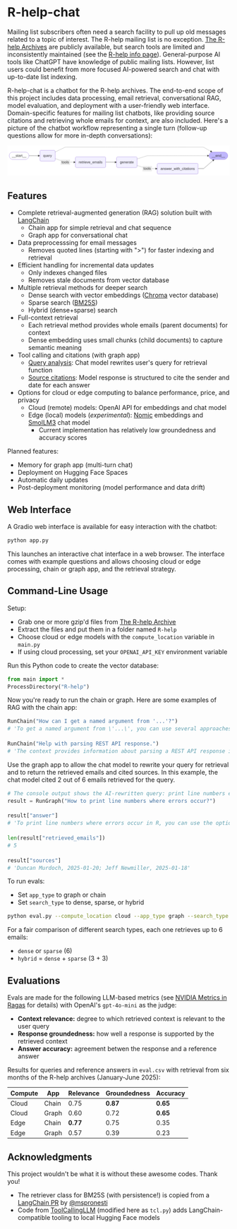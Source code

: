 # R-help-chat

Mailing list subscribers often need a search facility to pull up old messages related to a topic of interest.
The R-help mailing list is no exception.
[The R-help Archives](https://stat.ethz.ch/pipermail/r-help/) are publicly available, but search tools are limited and inconsistently maintained (see the [R-help info page](https://stat.ethz.ch/mailman/listinfo/r-help)).
General-purpose AI tools like ChatGPT have knowledge of public mailing lists.
However, list users could benefit from more focused AI-powered search and chat with up-to-date list indexing.

R-help-chat is a chatbot for the R-help archives.
The end-to-end scope of this project includes data processing, email retrieval, conversational RAG, model evaluation, and deployment with a user-friendly web interface.
Domain-specific features for mailing list chatbots, like providing source citations and retrieving whole emails for context, are also included.
Here's a picture of the chatbot workflow representing a single turn (follow-up questions allow for more in-depth conversations):

![R-help-chat workflow](images/graph_LR.png)

## Features

- Complete retrieval-augmented generation (RAG) solution built with [LangChain](https://github.com/langchain-ai/langchain)
    - Chain app for simple retrieval and chat sequence
    - Graph app for conversational chat
- Data preprocesssing for email messages
    - Removes quoted lines (starting with ">") for faster indexing and retrieval
- Efficient handling for incremental data updates
    - Only indexes changed files
    - Removes stale documents from vector database
- Multiple retrieval methods for deeper search
    - Dense search with vector embeddings ([Chroma](https://github.com/chroma-core/chroma) vector database)
    - Sparse search ([BM25S](https://github.com/xhluca/bm25s))
    - Hybrid (dense+sparse) search
- Full-context retrieval
    - Each retrieval method provides whole emails (parent documents) for context
    - Dense embedding uses small chunks (child documents) to capture semantic meaning
- Tool calling and citations (with graph app)
    - [Query analysis](https://python.langchain.com/docs/tutorials/qa_chat_history/): Chat model rewrites user's query for retrieval function
    - [Source citations](https://python.langchain.com/docs/how_to/qa_sources/): Model response is structured to cite the sender and date for each answer
- Options for cloud or edge computing to balance performance, price, and privacy
    - Cloud (remote) models: OpenAI API for embeddings and chat model
    - Edge (local) models (*experimental*): [Nomic](https://huggingface.co/nomic-ai/nomic-embed-text-v1.5) embeddings and [SmolLM3](https://huggingface.co/HuggingFaceTB/SmolLM3-3B) chat model
        - Current implementation has relatively low groundedness and accuracy scores

Planned features:

- Memory for graph app (multi-turn chat)
- Deployment on Hugging Face Spaces
- Automatic daily updates
- Post-deployment monitoring (model performance and data drift)

## Web Interface

A Gradio web interface is available for easy interaction with the chatbot:

```sh
python app.py
```

This launches an interactive chat interface in a web browser.
The interface comes with example questions and allows choosing cloud or edge processing, chain or graph app, and the retrieval strategy.

## Command-Line Usage

Setup:

- Grab one or more gzip'd files from [The R-help Archive](https://stat.ethz.ch/pipermail/r-help/)
- Extract the files and put them in a folder named `R-help`
- Choose cloud or edge models with the `compute_location` variable in `main.py`
- If using cloud processing, set your `OPENAI_API_KEY` environment variable

Run this Python code to create the vector database:

```python
from main import *
ProcessDirectory("R-help")
```

Now you're ready to run the chain or graph. Here are some examples of RAG with the chain app:

```python
RunChain("How can I get a named argument from '...'?")
# 'To get a named argument from \'...\', you can use several approaches as discussed in the context. Here are a few methods ...'

RunChain("Help with parsing REST API response.")
# 'The context provides information about parsing a REST API response in JSON format using R. Specifically, it mentions that the response from the API endpoint is in JSON format and suggests using the `jsonlite` package to parse it. ...'
```

Use the graph app to allow the chat model to rewrite your query for retrieval and to return the retrieved emails and cited sources.
In this example, the chat model cited 2 out of 6 emails retrieved for the query.

```python
# The console output shows the AI-rewritten query: print line numbers errors
result = RunGraph("How to print line numbers where errors occur?")

result["answer"]
# 'To print line numbers where errors occur in R, you can use the option `options(show.error.locations = TRUE)`. ...'

len(result["retrieved_emails"])
# 5 

result["sources"]
# 'Duncan Murdoch, 2025-01-20; Jeff Newmiller, 2025-01-18'
```

To run evals:

- Set `app_type` to graph or chain
- Set `search_type` to dense, sparse, or hybrid

```sh
python eval.py --compute_location cloud --app_type graph --search_type hybrid
```

For a fair comparison of different search types, each one retrieves up to 6 emails:

- `dense` or `sparse` (6)
- `hybrid` = `dense` + `sparse` (3 + 3)

## Evaluations

Evals are made for the following LLM-based metrics (see [NVIDIA Metrics in Ragas](https://docs.ragas.io/en/stable/concepts/metrics/available_metrics/nvidia_metrics/) for details) with OpenAI's `gpt-4o-mini` as the judge:

- **Context relevance:** degree to which retrieved context is relevant to the user query
- **Response groundedness:** how well a response is supported by the retrieved context
- **Answer accuracy:** agreement betwen the response and a reference answer

Results for queries and reference answers in `eval.csv` with retrieval from six months of the R-help archives (January-June 2025):

| Compute | App | Relevance | Groundedness | Accuracy |
|-|-|-|-|-|
| Cloud | Chain | 0.75     | **0.87** | **0.65** |
| Cloud | Graph | 0.60     | 0.72     | **0.65** |
| Edge  | Chain | **0.77** | 0.75     | 0.35     |
| Edge  | Graph | 0.57     | 0.39     | 0.23     |

## Acknowledgments

This project wouldn't be what it is without these awesome codes. Thank you!

- The retriever class for BM25S (with persistence!) is copied from a [LangChain PR](https://github.com/langchain-ai/langchain/pull/28123) by [@mspronesti](https://github.com/mspronesti)
- Code from [ToolCallingLLM](https://github.com/lalanikarim/tool_calling_llm) (modified here as `tcl.py`) adds LangChain-compatible tooling to local Hugging Face models

